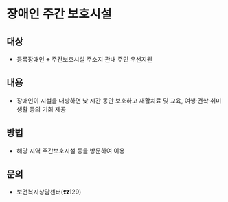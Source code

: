 # 장애인 주간 보호시설

## 대상
- 등록장애인
  ※ 주간보호시설 주소지 관내 주민 우선지원

## 내용
- 장애인이 시설을 내방하면 낮 시간 동안 보호하고 재활치료 및 교육, 여행·견학·취미생활 등의 기회 제공

## 방법
- 해당 지역 주간보호시설 등을 방문하여 이용

## 문의
- 보건복지상담센터(☎129)